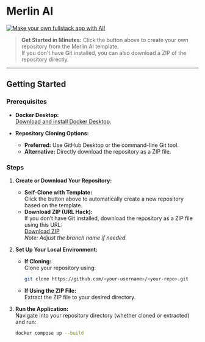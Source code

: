 # Merlin AI

<!-- Styled Button for Template Repo -->
[![Make your own fullstack app with AI!](https://img.shields.io/badge/Make%20your%20own-fullstack%20app%20with%20AI!-brightgreen)](https://github.com/new?template_name=merlin-ai&template_owner=jacoby149)

> **Get Started in Minutes:** Click the button above to create your own repository from the Merlin AI template.  
> If you don't have Git installed, you can also download a ZIP of the repository directly.

---

## Getting Started

### Prerequisites

- **Docker Desktop:**  
  [Download and install Docker Desktop](https://www.docker.com/products/docker-desktop).

- **Repository Cloning Options:**
  - **Preferred:** Use GitHub Desktop or the command-line Git tool.
  - **Alternative:** Directly download the repository as a ZIP file.

### Steps

1. **Create or Download Your Repository:**  
   - **Self-Clone with Template:**  
     Click the button above to automatically create a new repository based on the template.
   - **Download ZIP (URL Hack):**  
     If you don’t have Git installed, download the repository as a ZIP file using this URL:  
     [Download ZIP](https://github.com/jacoby149/merlin-ai/archive/refs/heads/main.zip)  
     *Note: Adjust the branch name if needed.*

2. **Set Up Your Local Environment:**  
   - **If Cloning:**  
     Clone your repository using:
     ```bash
     git clone https://github.com/<your-username>/<your-repo>.git
     ```
   - **If Using the ZIP File:**  
     Extract the ZIP file to your desired directory.

3. **Run the Application:**  
   Navigate into your repository directory (whether cloned or extracted) and run:
   ```bash
   docker compose up --build
